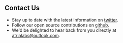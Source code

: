 ## Contact Us

- Stay up to date with the latest information on [twitter](https://twitter.com/atrialabs_io).
- Follow our open source contributions on [github](https://github.com/atrialabs).
- We'd be delighted to hear back from you directly at [atrialabs@outlook.com](mailto:atrialabs@outlook.com).
